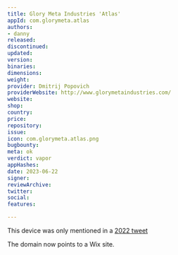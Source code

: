 ```yaml
---
title: Glory Meta Industries 'Atlas'
appId: com.glorymeta.atlas
authors:
- danny
released: 
discontinued: 
updated: 
version: 
binaries: 
dimensions: 
weight: 
provider: Dmitrij Popovich
providerWebsite: http://www.glorymetaindustries.com/
website: 
shop: 
country: 
price: 
repository: 
issue: 
icon: com.glorymeta.atlas.png
bugbounty: 
meta: ok
verdict: vapor
appHashes: 
date: 2023-06-22
signer: 
reviewArchive: 
twitter: 
social: 
features: 

---
```


This device was only mentioned in a [2022 tweet](https://twitter.com/PopovichDmitrij/status/1563307379386912771)

The domain now points to a Wix site. 